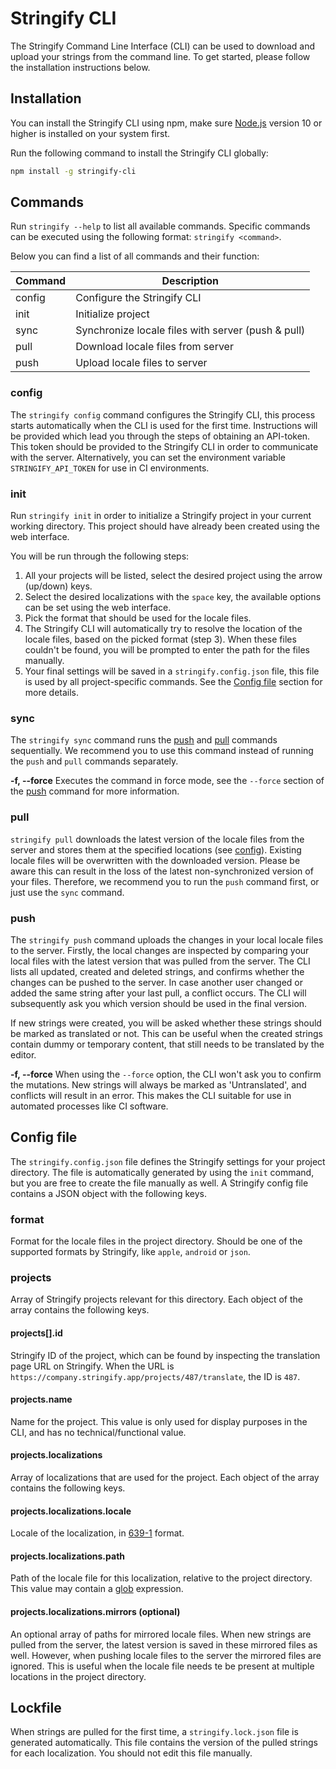 # Stringify CLI
The Stringify Command Line Interface (CLI) can be used to download and upload your strings from the command line.
To get started, please follow the installation instructions below.

## Installation
You can install the Stringify CLI using npm, make sure [Node.js](https://nodejs.org/) version 10 or higher is installed on your system first.

Run the following command to install the Stringify CLI globally:
```bash
npm install -g stringify-cli
```

## Commands
Run `stringify --help` to list all available commands. Specific commands can be executed using the following format: `stringify <command>`.

Below you can find a list of all commands and their function:

| Command | Description                                         |
|---------|-----------------------------------------------------|
| config  | Configure the Stringify CLI                         |
| init    | Initialize project                                  |
| sync    | Synchronize locale files with server (push & pull)  |
| pull    | Download locale files from server                   |
| push    | Upload locale files to server                       |

### config
The `stringify config` command configures the Stringify CLI, this process starts automatically when the CLI is used for the first time.
Instructions will be provided which lead you through the steps of obtaining an API-token. 
This token should be provided to the Stringify CLI in order to communicate with the server. 
Alternatively, you can set the environment variable `STRINGIFY_API_TOKEN` for use in CI environments.

### init
Run `stringify init` in order to initialize a Stringify project in your current working directory.
This project should have already been created using the web interface.

You will be run through the following steps:
1. All your projects will be listed, select the desired project using the arrow (up/down) keys.
2. Select the desired localizations with the `space` key, the available options can be set using the web interface.
3. Pick the format that should be used for the locale files.
4. The Stringify CLI will automatically try to resolve the location of the locale files, based on the picked format (step 3). 
 When these files couldn't be found, you will be prompted to enter the path for the files manually. 
5. Your final settings will be saved in a `stringify.config.json` file, this file is used by all project-specific commands. 
 See the [Config file](#config-file) section for more details.

### sync
The `stringify sync` command runs the [push](#push) and [pull](#pull) commands sequentially. 
We recommend you to use this command instead of running the `push` and `pull` commands separately.

**-f, --force**
Executes the command in force mode, see the `--force` section of the [push](#push) command for more information.

### pull
`stringify pull` downloads the latest version of the locale files from the server and stores them at the specified locations (see [config](#config)).
Existing locale files will be overwritten with the downloaded version. 
Please be aware this can result in the loss of the latest non-synchronized version of your files. 
Therefore, we recommend you to run the `push` command first, or just use the `sync` command.

### push
The `stringify push` command uploads the changes in your local locale files to the server. 
Firstly, the local changes are inspected by comparing your local files with the latest version that was pulled from the server.
The CLI lists all updated, created and deleted strings, and confirms whether the changes can be pushed to the server. 
In case another user changed or added the same string after your last pull, a conflict occurs. 
The CLI will subsequently ask you which version should be used in the final version.

If new strings were created, you will be asked whether these strings should be marked as translated or not. 
This can be useful when the created strings contain dummy or temporary content, that still needs to be translated by the editor.

**-f, --force**
When using the `--force` option, the CLI won't ask you to confirm the mutations. 
New strings will always be marked as 'Untranslated', and conflicts will result in an error. 
This makes the CLI suitable for use in automated processes like CI software.

## Config file
The `stringify.config.json` file defines the Stringify settings for your project directory. 
The file is automatically generated by using the `init` command, but you are free to create the file manually as well. 
A Stringify config file contains a JSON object with the following keys.

### format
Format for the locale files in the project directory. Should be one of the supported formats by Stringify, like `apple`, `android` or `json`.

### projects
Array of Stringify projects relevant for this directory. Each object of the array contains the following keys.

#### projects[].id
Stringify ID of the project, which can be found by inspecting the translation page URL on Stringify. When the URL is `https://company.stringify.app/projects/487/translate`, the ID is `487`.

#### projects.name
Name for the project. This value is only used for display purposes in the CLI, and has no technical/functional value.

#### projects.localizations
Array of localizations that are used for the project. Each object of the array contains the following keys.

#### projects.localizations.locale
Locale of the localization, in [639-1](https://en.wikipedia.org/wiki/List_of_ISO_639-1_codes) format.

#### projects.localizations.path
Path of the locale file for this localization, relative to the project directory. This value may contain a [glob](https://en.wikipedia.org/wiki/Glob_(programming)) expression.

#### projects.localizations.mirrors (optional)
An optional array of paths for mirrored locale files. When new strings are pulled from the server, the latest version is saved in these mirrored files as well. 
However, when pushing locale files to the server the mirrored files are ignored. 
This is useful when the locale file needs te be present at multiple locations in the project directory.

## Lockfile
When strings are pulled for the first time, a `stringify.lock.json` file is generated automatically. 
This file contains the version of the pulled strings for each localization. You should not edit this file manually.
